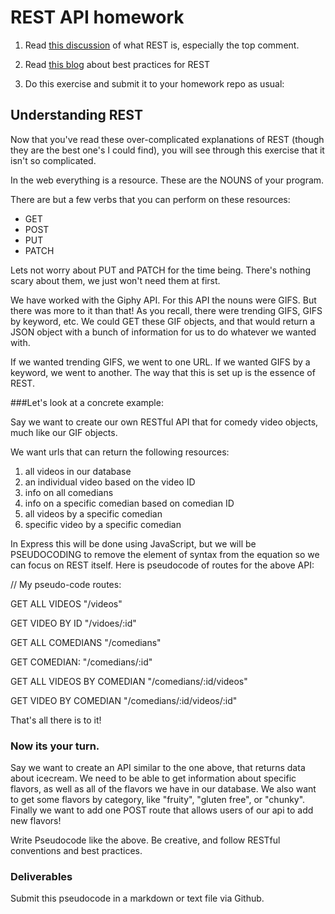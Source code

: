 # REST API homework

1. Read [this discussion](http://stackoverflow.com/questions/671118/what-exactly-is-restful-programming) of what REST is, especially the top comment. 

1. Read [this blog](http://blog.mwaysolutions.com/2014/06/05/10-best-practices-for-better-restful-api/) about best practices for REST

1. Do this exercise and submit it to your homework repo as usual:


## Understanding REST

Now that you've read these over-complicated explanations of REST (though they are the best one's I could find), you will see through this exercise that it isn't so complicated. 

In the web everything is a resource. These are the NOUNS of your program. 

There are but a few verbs that you can perform on these resources:

- GET
- POST
- PUT
- PATCH

Lets not worry about PUT and PATCH for the time being. There's nothing scary about them, we just won't need them at first. 

We have worked with the Giphy API. For this API the nouns were GIFS. But there was more to it than that! As you recall, there were trending GIFS, GIFS by keyword, etc. We could GET these GIF objects, and that would return a JSON object with a bunch of information for us to do whatever we wanted with. 

If we wanted trending GIFS, we went to one URL. If we wanted GIFS by a keyword, we went to another. The way that this is set up is the essence of REST.

###Let's look at a concrete example: 

Say we want to create our own RESTful API that for comedy video objects, much like our GIF objects. 

We want urls that can return the following resources:

1. all videos in our database
1. an individual video based on the video ID
1. info on all comedians
1. info on a specific comedian based on comedian ID
1. all videos by a specific comedian
1. specific video by a specific comedian

In Express this will be done using JavaScript, but we will be PSEUDOCODING to remove the element of syntax from the equation so we can focus on REST itself. Here is pseudocode of routes for the above API:

// My pseudo-code routes:

GET ALL VIDEOS "/videos"

GET VIDEO BY ID "/vidoes/:id"

GET ALL COMEDIANS "/comedians"

GET COMEDIAN: "/comedians/:id"

GET ALL VIDEOS BY COMEDIAN "/comedians/:id/videos"

GET VIDEO BY COMEDIAN "/comedians/:id/videos/:id"

That's all there is to it! 

### Now its your turn. 

Say we want to create an API similar to the one above, that returns data about icecream. We need to be able to get information about specific flavors, as well as all of the flavors we have in our database. We also want to get some flavors by category, like "fruity", "gluten free", or "chunky". Finally we want to add one POST route that allows users of our api to add new flavors!

Write Pseudocode like the above. Be creative, and follow RESTful conventions and best practices. 

### Deliverables

Submit this pseudocode in a markdown or text file via Github. 


